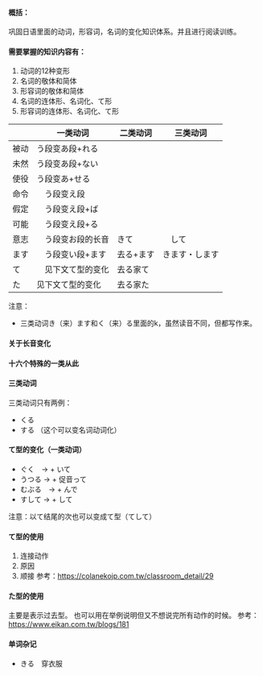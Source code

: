 #### 概括：
巩固日语里面的动词，形容词，名词的变化知识体系。并且进行阅读训练。

#### 需要掌握的知识内容有：
1.	动词的12种变形
2.	名词的敬体和简体
3.	形容词的敬体和简体
4.	名词的连体形、名词化、て形
5.	形容词的连体形、名词化、て形


| | 一类动词 | 二类动词 | 三类动词 |
| - | - | - | - |
| 被动 | う段变あ段+れる | |  |
| 未然 | う段变あ段+ない | |  |
| 使役 | う段变あ+せる | |  |
| 命令 |　う段变え段 | |  |
| 假定 |　う段变え段+ば | |  |
| 可能 |　う段变え段+る | |  |
| 意志 |　う段变お段的长音 | きて |　して  |
| ます |　う段变い段+ます | 去る+ます | きます・します  |
| て |　见下文て型的变化 | 去る家て |  |
| た | 见下文て型的变化 | 去る家た |  |

注意：
* 三类动词き（来）ます和く（来）る里面的k，虽然读音不同，但都写作来。


#### 关于长音变化



#### 十六个特殊的一类从此



#### 三类动词
三类动词只有两例：
* くる　
* する （这个可以变名词动词化）


#### て型的变化（一类动词）
* ぐく　-> + いて
* うつる -> + 促音って
* むぶる　-> + んで
* すして -> + して

注意：以て结尾的次也可以变成て型（てして）


#### て型的使用
1. 连接动作
2. 原因
3. 顺接
参考：https://colanekojp.com.tw/classroom_detail/29




#### た型的使用
主要是表示过去型。
也可以用在举例说明但又不想说完所有动作的时候。
参考：https://www.eikan.com.tw/blogs/181


#### 单词杂记
* きる　穿衣服


